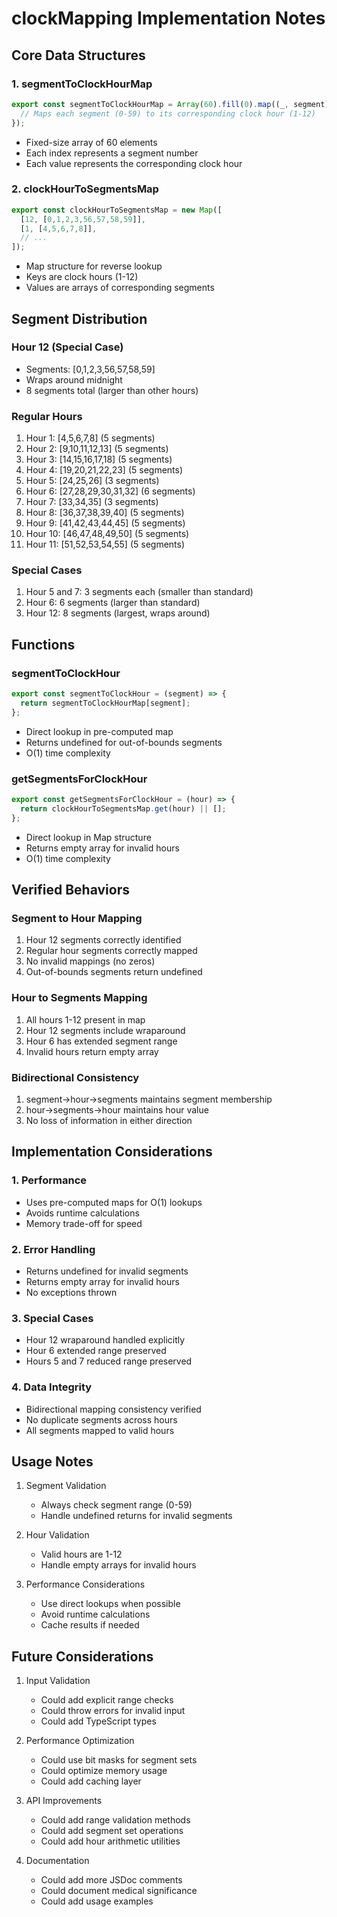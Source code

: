 # clockMapping Implementation Notes

## Core Data Structures

### 1. segmentToClockHourMap
```javascript
export const segmentToClockHourMap = Array(60).fill(0).map((_, segment) => {
  // Maps each segment (0-59) to its corresponding clock hour (1-12)
});
```
- Fixed-size array of 60 elements
- Each index represents a segment number
- Each value represents the corresponding clock hour

### 2. clockHourToSegmentsMap
```javascript
export const clockHourToSegmentsMap = new Map([
  [12, [0,1,2,3,56,57,58,59]],
  [1, [4,5,6,7,8]],
  // ...
]);
```
- Map structure for reverse lookup
- Keys are clock hours (1-12)
- Values are arrays of corresponding segments

## Segment Distribution

### Hour 12 (Special Case)
- Segments: [0,1,2,3,56,57,58,59]
- Wraps around midnight
- 8 segments total (larger than other hours)

### Regular Hours
1. Hour 1: [4,5,6,7,8] (5 segments)
2. Hour 2: [9,10,11,12,13] (5 segments)
3. Hour 3: [14,15,16,17,18] (5 segments)
4. Hour 4: [19,20,21,22,23] (5 segments)
5. Hour 5: [24,25,26] (3 segments)
6. Hour 6: [27,28,29,30,31,32] (6 segments)
7. Hour 7: [33,34,35] (3 segments)
8. Hour 8: [36,37,38,39,40] (5 segments)
9. Hour 9: [41,42,43,44,45] (5 segments)
10. Hour 10: [46,47,48,49,50] (5 segments)
11. Hour 11: [51,52,53,54,55] (5 segments)

### Special Cases
1. Hour 5 and 7: 3 segments each (smaller than standard)
2. Hour 6: 6 segments (larger than standard)
3. Hour 12: 8 segments (largest, wraps around)

## Functions

### segmentToClockHour
```javascript
export const segmentToClockHour = (segment) => {
  return segmentToClockHourMap[segment];
};
```
- Direct lookup in pre-computed map
- Returns undefined for out-of-bounds segments
- O(1) time complexity

### getSegmentsForClockHour
```javascript
export const getSegmentsForClockHour = (hour) => {
  return clockHourToSegmentsMap.get(hour) || [];
};
```
- Direct lookup in Map structure
- Returns empty array for invalid hours
- O(1) time complexity

## Verified Behaviors

### Segment to Hour Mapping
1. Hour 12 segments correctly identified
2. Regular hour segments correctly mapped
3. No invalid mappings (no zeros)
4. Out-of-bounds segments return undefined

### Hour to Segments Mapping
1. All hours 1-12 present in map
2. Hour 12 segments include wraparound
3. Hour 6 has extended segment range
4. Invalid hours return empty array

### Bidirectional Consistency
1. segment→hour→segments maintains segment membership
2. hour→segments→hour maintains hour value
3. No loss of information in either direction

## Implementation Considerations

### 1. Performance
- Uses pre-computed maps for O(1) lookups
- Avoids runtime calculations
- Memory trade-off for speed

### 2. Error Handling
- Returns undefined for invalid segments
- Returns empty array for invalid hours
- No exceptions thrown

### 3. Special Cases
- Hour 12 wraparound handled explicitly
- Hour 6 extended range preserved
- Hours 5 and 7 reduced range preserved

### 4. Data Integrity
- Bidirectional mapping consistency verified
- No duplicate segments across hours
- All segments mapped to valid hours

## Usage Notes

1. Segment Validation
   - Always check segment range (0-59)
   - Handle undefined returns for invalid segments

2. Hour Validation
   - Valid hours are 1-12
   - Handle empty arrays for invalid hours

3. Performance Considerations
   - Use direct lookups when possible
   - Avoid runtime calculations
   - Cache results if needed

## Future Considerations

1. Input Validation
   - Could add explicit range checks
   - Could throw errors for invalid input
   - Could add TypeScript types

2. Performance Optimization
   - Could use bit masks for segment sets
   - Could optimize memory usage
   - Could add caching layer

3. API Improvements
   - Could add range validation methods
   - Could add segment set operations
   - Could add hour arithmetic utilities

4. Documentation
   - Could add more JSDoc comments
   - Could document medical significance
   - Could add usage examples
